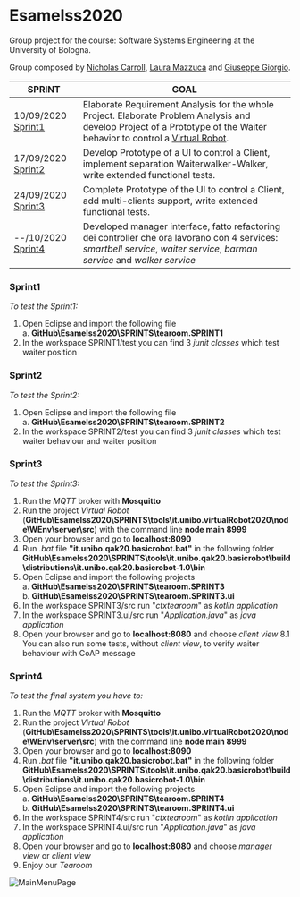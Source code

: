 # EsameIss2020

Group project for the course: Software Systems Engineering at the University of Bologna.

Group composed by [Nicholas Carroll](https://github.com/dropino), [Laura Mazzuca](https://github.com/lauramazzuca21) and [Giuseppe Giorgio](https://github.com/gitdevel7).

SPRINT | GOAL
------------ | -------------
10/09/2020 [Sprint1]() | Elaborate Requirement Analysis for the whole Project. Elaborate Problem Analysis and develop Project of a Prototype of the Waiter behavior to control a [Virtual Robot](https://github.com/anatali/iss2020LabBo/tree/master/it.unibo.virtualRobot2020).
17/09/2020 [Sprint2]() | Develop Prototype of a UI to control a Client, implement separation Waiterwalker-Walker, write extended functional tests.
24/09/2020 [Sprint3]() | Complete Prototype of the UI to control a Client, add multi-clients support, write extended functional tests.
--/10/2020 [Sprint4]() | Developed manager interface, fatto refactoring dei controller che ora lavorano con 4 services: *smartbell service*, *waiter service*, *barman service* and *walker service*

### Sprint1 
*To test the Sprint1:*
1. Open Eclipse and import the following file  
  a. **GitHub\EsameIss2020\SPRINTS\tearoom.SPRINT1**  
2. In the workspace SPRINT1/test you can find 3 *junit classes* which test waiter position

### Sprint2  
*To test the Sprint2:*
1. Open Eclipse and import the following file  
  a. **GitHub\EsameIss2020\SPRINTS\tearoom.SPRINT2**  
2. In the workspace SPRINT2/test you can find 3 *junit classes* which test waiter behaviour and waiter position

### Sprint3  
*To test the Sprint3:*
1. Run the *MQTT* broker with **Mosquitto**
2. Run the project *Virtual Robot* (**GitHub\EsameIss2020\SPRINTS\tools\it.unibo.virtualRobot2020\node\WEnv\server\src**) with the command line **node main 8999**  
3. Open your browser and go to **localhost:8090**  
4. Run *.bat* file **"it.unibo.qak20.basicrobot.bat"** in the following folder **GitHub\EsameIss2020\SPRINTS\tools\it.unibo.qak20.basicrobot\build\distributions\it.unibo.qak20.basicrobot-1.0\bin**  
5. Open Eclipse and import the following projects  
  a. **GitHub\EsameIss2020\SPRINTS\tearoom.SPRINT3**  
  b. **GitHub\EsameIss2020\SPRINTS\tearoom.SPRINT3.ui**  
6. In the workspace SPRINT3/src run "*ctxtearoom*" as *kotlin application*
7. In the workspace SPRINT3.ui/src run "*Application.java*" as *java application*
8. Open your browser and go to **localhost:8080** and choose *client view* 
8.1 You can also run some tests, without *client view*, to verify waiter behaviour with CoAP message

### Sprint4  
*To test the final system you have to:*
1. Run the *MQTT* broker with **Mosquitto**
2. Run the project *Virtual Robot* (**GitHub\EsameIss2020\SPRINTS\tools\it.unibo.virtualRobot2020\node\WEnv\server\src**) with the command line **node main 8999**  
3. Open your browser and go to **localhost:8090**  
4. Run *.bat* file **"it.unibo.qak20.basicrobot.bat"** in the following folder **GitHub\EsameIss2020\SPRINTS\tools\it.unibo.qak20.basicrobot\build\distributions\it.unibo.qak20.basicrobot-1.0\bin**  
5. Open Eclipse and import the following projects  
  a. **GitHub\EsameIss2020\SPRINTS\tearoom.SPRINT4**  
  b. **GitHub\EsameIss2020\SPRINTS\tearoom.SPRINT4.ui**  
6. In the workspace SPRINT4/src run "*ctxtearoom*" as *kotlin application*
7. In the workspace SPRINT4.ui/src run "*Application.java*" as *java application*
8. Open your browser and go to **localhost:8080** and choose *manager view* or *client view* 
9. Enjoy our *Tearoom* 

![MainMenuPage](https://github.com/lauramazzuca21/EsameIss2020/blob/sprint4/SPRINTS/tools/interfaccia.png)
